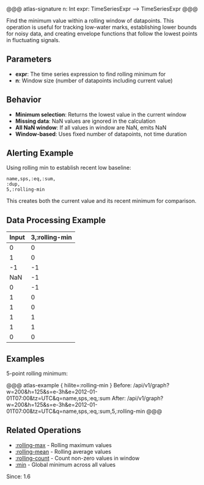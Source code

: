 @@@ atlas-signature
n: Int
expr: TimeSeriesExpr
-->
TimeSeriesExpr
@@@

Find the minimum value within a rolling window of datapoints. This operation is useful for
tracking low-water marks, establishing lower bounds for noisy data, and creating envelope
functions that follow the lowest points in fluctuating signals.

## Parameters

* **expr**: The time series expression to find rolling minimum for
* **n**: Window size (number of datapoints including current value)

## Behavior

* **Minimum selection**: Returns the lowest value in the current window
* **Missing data**: NaN values are ignored in the calculation
* **All NaN window**: If all values in window are NaN, emits NaN
* **Window-based**: Uses fixed number of datapoints, not time duration

## Alerting Example

Using rolling min to establish recent low baseline:

```
name,sps,:eq,:sum,
:dup,
5,:rolling-min
```

This creates both the current value and its recent minimum for comparison.

## Data Processing Example

| Input | 3,:rolling-min |
|-------|----------------|
| 0     | 0              |
| 1     | 0              |
| -1    | -1             |
| NaN   | -1             |
| 0     | -1             |
| 1     | 0              |
| 1     | 0              |
| 1     | 1              |
| 1     | 1              |
| 0     | 0              |

## Examples

5-point rolling minimum:

@@@ atlas-example { hilite=:rolling-min }
Before: /api/v1/graph?w=200&h=125&s=e-3h&e=2012-01-01T07:00&tz=UTC&q=name,sps,:eq,:sum
After: /api/v1/graph?w=200&h=125&s=e-3h&e=2012-01-01T07:00&tz=UTC&q=name,sps,:eq,:sum,5,:rolling-min
@@@

## Related Operations

* [:rolling-max](rolling-max.md) - Rolling maximum values
* [:rolling-mean](rolling-mean.md) - Rolling average values
* [:rolling-count](rolling-count.md) - Count non-zero values in window
* [:min](min.md) - Global minimum across all values

Since: 1.6